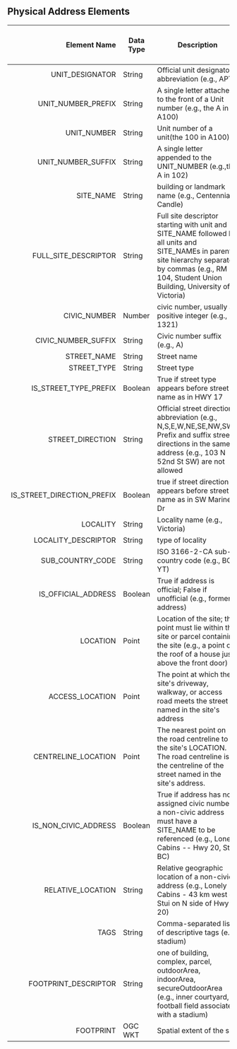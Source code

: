 
## Physical Address Elements


Element Name | Data Type |	Description | Required for Civic Address|Required for Non-civic address
---: | --- | --- | ---| ---
UNIT_DESIGNATOR |String|Official unit designator abbreviation (e.g., APT)|No|No
UNIT_NUMBER_PREFIX|String|A single letter attached to the front of a Unit number (e.g., the A in A100)|No|No
UNIT_NUMBER|String|Unit number of a unit(the 100 in A100)|No|No
UNIT_NUMBER_SUFFIX|String|A single letter appended to the UNIT_NUMBER (e.g.,the A in 102)|No|No
SITE_NAME |String|building or landmark name (e.g., Centennial Candle)|yes|yes
FULL_SITE_DESCRIPTOR|String|Full site descriptor starting with unit and SITE_NAME followed by all units and SITE_NAMEs in parent site hierarchy separated by commas (e.g., RM 104, Student Union Building, University of Victoria)|No|No
CIVIC_NUMBER|Number| civic number, usually a positive integer (e.g., 1321)|Yes|No
CIVIC_NUMBER_SUFFIX|String|Civic number suffix (e.g., A)|No|No
STREET_NAME|String|Street name|Yes|No
STREET_TYPE|String|Street type|No|No
IS_STREET_TYPE_PREFIX|Boolean| True if street type appears before street name as in HWY 17|No|No
STREET_DIRECTION|String|Official street direction abbreviation (e.g., N,S,E,W,NE,SE,NW,SW); Prefix and suffix street directions in the same address (e.g., 103 N 52nd St SW) are not allowed|No|No
IS_STREET_DIRECTION_PREFIX|Boolean|true if street direction appears before street name as in SW Marine Dr|No|No
LOCALITY|String|Locality name (e.g., Victoria)|Yes|Yes
LOCALITY_DESCRIPTOR|String|type of locality|(e.g.,Municipality,Unincorporated)|Yes|Yes
SUB_COUNTRY_CODE|String|ISO 3166-2-CA sub-country code (e.g., BC, YT)|Yes|Yes
IS_OFFICIAL_ADDRESS|Boolean|True if address is official; False if unofficial (e.g., former address)|Yes|Yes
LOCATION|Point|Location of the site; the point must lie within the site or parcel containing the site (e.g., a point on the roof of a house just above the front door)
ACCESS_LOCATION|Point|The point at which the site's driveway, walkway, or access road meets the street named in the site's address
CENTRELINE_LOCATION|Point|The nearest point on the road centreline to the site's LOCATION. The road centreline is the centreline of the street named in the site's address.
IS_NON_CIVIC_ADDRESS|Boolean|True if address has no assigned civic number; a non-civic address must have a SITE_NAME to be referenced (e.g., Lonely Cabins -- Hwy 20, Stui, BC)|Yes|Yes
RELATIVE_LOCATION|String|Relative geographic location of a non-civic address (e.g., Lonely Cabins - 43 km west of Stui on N side of Hwy 20)|No|Yes	
TAGS|String| Comma-separated list of descriptive tags (e.g. stadium)|No|No
FOOTPRINT_DESCRIPTOR|String| one of building, complex, parcel, outdoorArea, indoorArea, secureOutdoorArea (e.g., inner courtyard, football field associated with a stadium)|No|No
FOOTPRINT|OGC WKT|Spatial extent of the site|No|No
